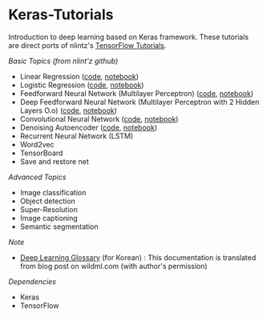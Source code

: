 # Keras-Tutorials

Introduction to deep learning based on Keras framework. These tutorials are direct ports of nlintz's [TensorFlow Tutorials](https://github.com/nlintz/TensorFlow-Tutorials).

*Basic Topics (from nlint'z github)*

* Linear Regression ([code](https://github.com/tgjeon/Keras-Tutorials/blob/master/01_linear_regression.py), [notebook](https://github.com/tgjeon/Keras-Tutorials/blob/master/01_linear_regression.ipynb))
* Logistic Regression ([code](https://github.com/tgjeon/Keras-Tutorials/blob/master/02_logistic_regression.py), [notebook](https://github.com/tgjeon/Keras-Tutorials/blob/master/02_logistic_regression.ipynb))
* Feedforward Neural Network (Multilayer Perceptron) ([code](https://github.com/tgjeon/Keras-Tutorials/blob/master/03_net.py), [notebook](https://github.com/tgjeon/Keras-Tutorials/blob/master/03_net.ipynb))
* Deep Feedforward Neural Network (Multilayer Perceptron with 2 Hidden Layers O.o) ([code](https://github.com/tgjeon/Keras-Tutorials/blob/master/04_modern_net.py), [notebook](https://github.com/tgjeon/Keras-Tutorials/blob/master/04_modern_net.ipynb))
* Convolutional Neural Network ([code](https://github.com/tgjeon/Keras-Tutorials/blob/master/05_convolutional_net.py), [notebook](https://github.com/tgjeon/Keras-Tutorials/blob/master/05_convolutional_net.ipynb))
* Denoising Autoencoder ([code](https://github.com/tgjeon/Keras-Tutorials/blob/master/06_autoencoder.py), [notebook](https://github.com/tgjeon/Keras-Tutorials/blob/master/06_autoencoder.ipynb))
* Recurrent Neural Network (LSTM)
* Word2vec
* TensorBoard
* Save and restore net

*Advanced Topics*

* Image classification
* Object detection
* Super-Resolution
* Image captioning
* Semantic segmentation



*Note*
* [Deep Learning Glossary](https://github.com/tgjeon/Keras-Tutorials/blob/master/DeepLearningGlossary.md) (for Korean)
: This documentation is translated from blog post on wildml.com (with author's permission)

*Dependencies*
* Keras
* TensorFlow


